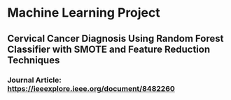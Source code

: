 # Machine Learning Project
## Cervical Cancer Diagnosis Using Random Forest Classifier with SMOTE and Feature Reduction Techniques
### Journal Article: https://ieeexplore.ieee.org/document/8482260
